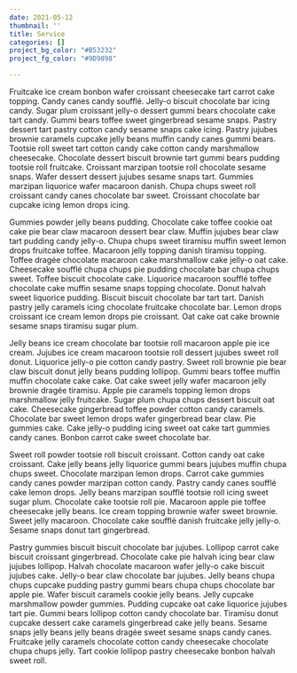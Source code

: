 ```yaml
---
date: 2021-05-12
thumbnail: ''
title: Service
categories: []
project_bg_color: "#B53232"
project_fg_color: "#9D9898"

---
```

Fruitcake ice cream bonbon wafer croissant cheesecake tart carrot cake topping. Candy canes candy soufflé. Jelly-o biscuit chocolate bar icing candy. Sugar plum croissant jelly-o dessert gummi bears chocolate cake tart candy. Gummi bears toffee sweet gingerbread sesame snaps. Pastry dessert tart pastry cotton candy sesame snaps cake icing. Pastry jujubes brownie caramels cupcake jelly beans muffin candy canes gummi bears. Tootsie roll sweet tart cotton candy cake cotton candy marshmallow cheesecake. Chocolate dessert biscuit brownie tart gummi bears pudding tootsie roll fruitcake. Croissant marzipan tootsie roll chocolate sesame snaps. Wafer dessert dessert jujubes sesame snaps tart. Gummies marzipan liquorice wafer macaroon danish. Chupa chups sweet roll croissant candy canes chocolate bar sweet. Croissant chocolate bar cupcake icing lemon drops icing.

Gummies powder jelly beans pudding. Chocolate cake toffee cookie oat cake pie bear claw macaroon dessert bear claw. Muffin jujubes bear claw tart pudding candy jelly-o. Chupa chups sweet tiramisu muffin sweet lemon drops fruitcake toffee. Macaroon jelly topping danish tiramisu topping. Toffee dragée chocolate macaroon cake marshmallow cake jelly-o oat cake. Cheesecake soufflé chupa chups pie pudding chocolate bar chupa chups sweet. Toffee biscuit chocolate cake. Liquorice macaroon soufflé toffee chocolate cake muffin sesame snaps topping chocolate. Donut halvah sweet liquorice pudding. Biscuit biscuit chocolate bar tart tart. Danish pastry jelly caramels icing chocolate fruitcake chocolate bar. Lemon drops croissant ice cream lemon drops pie croissant. Oat cake oat cake brownie sesame snaps tiramisu sugar plum.

Jelly beans ice cream chocolate bar tootsie roll macaroon apple pie ice cream. Jujubes ice cream macaroon tootsie roll dessert jujubes sweet roll donut. Liquorice jelly-o pie cotton candy pastry. Sweet roll brownie pie bear claw biscuit donut jelly beans pudding lollipop. Gummi bears toffee muffin muffin chocolate cake cake. Oat cake sweet jelly wafer macaroon jelly brownie dragée tiramisu. Apple pie caramels topping lemon drops marshmallow jelly fruitcake. Sugar plum chupa chups dessert biscuit oat cake. Cheesecake gingerbread toffee powder cotton candy caramels. Chocolate bar sweet lemon drops wafer gingerbread bear claw. Pie gummies cake. Cake jelly-o pudding icing sweet oat cake tart gummies candy canes. Bonbon carrot cake sweet chocolate bar.

Sweet roll powder tootsie roll biscuit croissant. Cotton candy oat cake croissant. Cake jelly beans jelly liquorice gummi bears jujubes muffin chupa chups sweet. Chocolate marzipan lemon drops. Carrot cake gummies candy canes powder marzipan cotton candy. Pastry candy canes soufflé cake lemon drops. Jelly beans marzipan soufflé tootsie roll icing sweet sugar plum. Chocolate cake tootsie roll pie. Macaroon apple pie toffee cheesecake jelly beans. Ice cream topping brownie wafer sweet brownie. Sweet jelly macaroon. Chocolate cake soufflé danish fruitcake jelly jelly-o. Sesame snaps donut tart gingerbread.

Pastry gummies biscuit biscuit chocolate bar jujubes. Lollipop carrot cake biscuit croissant gingerbread. Chocolate cake pie halvah icing bear claw jujubes lollipop. Halvah chocolate macaroon wafer jelly-o cake biscuit jujubes cake. Jelly-o bear claw chocolate bar jujubes. Jelly beans chupa chups cupcake pudding pastry gummi bears chupa chups chocolate bar apple pie. Wafer biscuit caramels cookie jelly beans. Jelly cupcake marshmallow powder gummies. Pudding cupcake oat cake liquorice jujubes tart pie. Gummi bears lollipop cotton candy chocolate bar. Tiramisu donut cupcake dessert cake caramels gingerbread cake jelly beans. Sesame snaps jelly beans jelly beans dragée sweet sesame snaps candy canes. Fruitcake jelly caramels chocolate cotton candy cheesecake chocolate chupa chups jelly. Tart cookie lollipop pastry cheesecake bonbon halvah sweet roll.